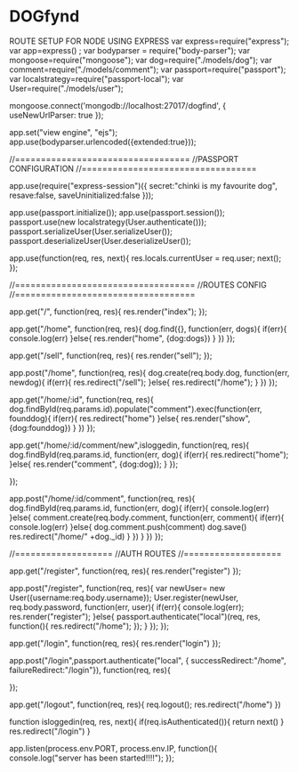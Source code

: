 # DOGfynd
ROUTE SETUP FOR NODE USING EXPRESS
var express=require("express");
var app=express() ;
var bodyparser = require("body-parser");
var mongoose=require("mongoose");
var dog=require("./models/dog");
var comment=require("./models/comment");
var passport=require("passport");
var localstrategy=require("passport-local");
var User=require("./models/user");

mongoose.connect('mongodb://localhost:27017/dogfind', { useNewUrlParser: true });

app.set("view engine", "ejs");
app.use(bodyparser.urlencoded({extended:true}));

//==================================
//PASSPORT CONFIGURATION
//==================================

app.use(require("express-session")({
    secret:"chinki is my favourite dog",
    resave:false,
    saveUninitialized:false
}));

app.use(passport.initialize());
app.use(passport.session());
passport.use(new localstrategy(User.authenticate()));
passport.serializeUser(User.serializeUser());
passport.deserializeUser(User.deserializeUser());

app.use(function(req, res, next){
    res.locals.currentUser = req.user;
    next();
});

//===================================
//ROUTES CONFIG
//===================================

app.get("/", function(req, res){
   res.render("index"); 
});

app.get("/home", function(req, res){
    dog.find({}, function(err, dogs){
        if(err){
            console.log(err)
        }else{
            res.render("home", {dog:dogs})
        }
    })
});

app.get("/sell", function(req, res){
   res.render("sell"); 
});

app.post("/home", function(req, res){
  dog.create(req.body.dog, function(err, newdog){
      if(err){
          res.redirect("/sell");
      }else{
          res.redirect("/home");
      }
  }) 
});

app.get("/home/:id", function(req, res){
   dog.findById(req.params.id).populate("comment").exec(function(err, founddog){
       if(err){
           res.redirect("home")
       }else{
           res.render("show",{dog:founddog})
       }
   }) 
});

app.get("/home/:id/comment/new",isloggedin,  function(req, res){
    dog.findById(req.params.id, function(err, dog){
        if(err){
            res.redirect("home");
        }else{
              res.render("comment", {dog:dog});
        }
    });
  
});

app.post("/home/:id/comment", function(req, res){
   dog.findById(req.params.id, function(err, dog){
       if(err){
           console.log(err)
       }else{
           comment.create(req.body.comment, function(err, comment){
               if(err){
                   console.log(err)
               }else{
                   dog.comment.push(comment)
                   dog.save()
                   res.redirect("/home/" +dog._id)
               }
           })
       }
   }) 
});


//===================
//AUTH ROUTES
//===================

app.get("/register", function(req, res){
   res.render("register") 
});

app.post("/register", function(req, res){
    var newUser= new User({username:req.body.username});
    User.register(newUser, req.body.password, function(err, user){
        if(err){
            console.log(err);
            res.render("register");
        }else{
            passport.authenticate("local")(req, res, function(){
                res.redirect("/home");
            });
        }
    });
});

app.get("/login", function(req, res){
   res.render("login") 
});

app.post("/login",passport.authenticate("local", 
{
    successRedirect:"/home",
    failureRedirect:"/login"}), function(req, res){
        
});

app.get("/logout", function(req, res){
    req.logout();
    res.redirect("/home")
})

function isloggedin(req, res, next){
    if(req.isAuthenticated()){
        return next()
    }
    res.redirect("/login")
}


app.listen(process.env.PORT, process.env.IP, function(){
    console.log("server has been started!!!!");
});
